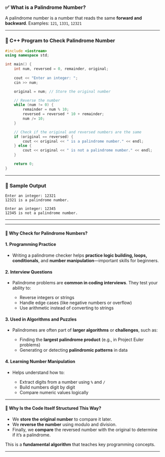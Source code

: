 
### ✅ What is a Palindrome Number?

A palindrome number is a number that reads the same **forward and backward**.
Examples: `121`, `1331`, `12321`

---

### 🔷 C++ Program to Check Palindrome Number

```cpp
#include <iostream>
using namespace std;

int main() {
    int num, reversed = 0, remainder, original;
    
    cout << "Enter an integer: ";
    cin >> num;

    original = num; // Store the original number

    // Reverse the number
    while (num != 0) {
        remainder = num % 10;
        reversed = reversed * 10 + remainder;
        num /= 10;
    }

    // Check if the original and reversed numbers are the same
    if (original == reversed) {
        cout << original << " is a palindrome number." << endl;
    } else {
        cout << original << " is not a palindrome number." << endl;
    }

    return 0;
}
```

---

### 🔎 Sample Output

```
Enter an integer: 12321
12321 is a palindrome number.
```

```
Enter an integer: 12345
12345 is not a palindrome number.
```

---



---

#### 🔹 Why Check for Palindrome Numbers?

#### 1. **Programming Practice**

* Writing a palindrome checker helps **practice logic building, loops, conditionals**, and **number manipulation**—important skills for beginners.

#### 2. **Interview Questions**

* Palindrome problems are **common in coding interviews**. They test your ability to:

  * Reverse integers or strings
  * Handle edge cases (like negative numbers or overflow)
  * Use arithmetic instead of converting to strings

#### 3. **Used in Algorithms and Puzzles**

* Palindromes are often part of **larger algorithms** or **challenges**, such as:

  * Finding the **largest palindrome product** (e.g., in Project Euler problems)
  * Generating or detecting **palindromic patterns** in data

#### 4. **Learning Number Manipulation**

* Helps understand how to:

  * Extract digits from a number using `%` and `/`
  * Build numbers digit by digit
  * Compare numeric values logically

---

#### 🔹 Why Is the Code Itself Structured This Way?

* We **store the original number** to compare it later.
* We **reverse the number** using modulo and division.
* Finally, we **compare** the reversed number with the original to determine if it’s a palindrome.

This is a **fundamental algorithm** that teaches key programming concepts.

---


